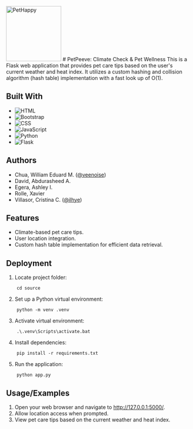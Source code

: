 <img width="150" alt="PetHappy" src="">
# PetPeeve: Climate Check & Pet Wellness
This is a Flask web application that provides pet care tips based on the user's current weather and heat index. It utilizes a custom hashing and collision algorithm (hash table) implementation with a fast look up of O(1).

## Built With
- ![HTML](https://img.shields.io/badge/HTML-E34F26.svg?style=for-the-badge&logo=html5&logoColor=white)
- ![Bootstrap](https://img.shields.io/badge/Bootstrap-blueviolet.svg?style=for-the-badge&logo=bootstrap&logoColor=white)
- ![CSS](https://img.shields.io/badge/CSS-1572B6.svg?style=for-the-badge&logo=css3&logoColor=white)
- ![JavaScript](https://img.shields.io/badge/JavaScript-F7DF1E.svg?style=for-the-badge&logo=JavaScript&logoColor=white)
- ![Python](https://img.shields.io/badge/Python-1572B6.svg?style=for-the-badge&logo=Python&logoColor=white)
- ![Flask](https://img.shields.io/badge/Flask-000000.svg?style=for-the-badge&logo=Flask&logoColor=white)

## Authors
- Chua, William Eduard M. ([@veenoise](https://github.com/veenoise))
- David, Abdurasheed A.
- Egera, Ashley I.
- Rolle, Xavier
- Villasor, Cristina C. ([@ilhye](https://github.com/ilhye))

## Features
- Climate-based pet care tips.
- User location integration.
- Custom hash table implementation for efficient data retrieval.

## Deployment
1. Locate project folder:
```
    cd source
```

2. Set up a Python virtual environment:
```
    python -m venv .venv
```

3. Activate virtual environment:
```
    .\.venv\Scripts\activate.bat
```
4. Install dependencies:
```
    pip install -r requirements.txt
```

5. Run the application:
```
    python app.py
```

## Usage/Examples
1. Open your web browser and navigate to http://127.0.0.1:5000/.
2. Allow location access when prompted.
3. View pet care tips based on the current weather and heat index.

